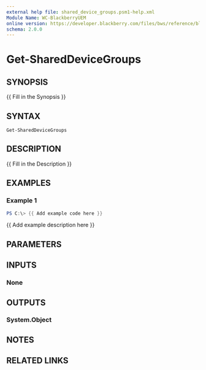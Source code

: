 ```yaml
---
external help file: shared_device_groups.psm1-help.xml
Module Name: WC-BlackberryUEM
online version: https://developer.blackberry.com/files/bws/reference/blackberry_uem_12_18_rest/resource_Applications.html#resource_Applications_getApplications_GET
schema: 2.0.0
---
```


# Get-SharedDeviceGroups

## SYNOPSIS
{{ Fill in the Synopsis }}

## SYNTAX

```
Get-SharedDeviceGroups
```

## DESCRIPTION
{{ Fill in the Description }}

## EXAMPLES

### Example 1
```powershell
PS C:\> {{ Add example code here }}
```

{{ Add example description here }}

## PARAMETERS

## INPUTS

### None

## OUTPUTS

### System.Object
## NOTES

## RELATED LINKS
